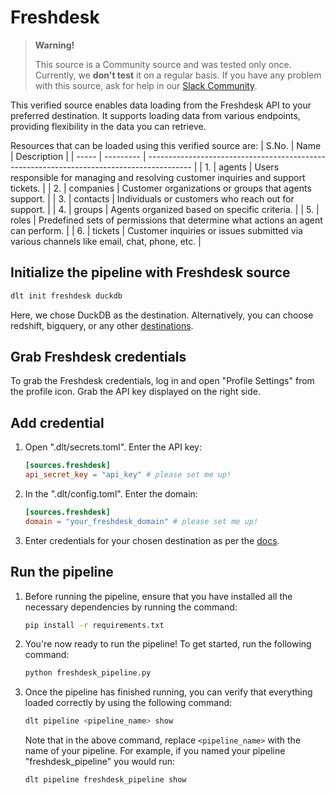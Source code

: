 # Freshdesk

> **Warning!**
>
> This source is a Community source and was tested only once. Currently, we **don't test** it on a regular basis.
> If you have any problem with this source, ask for help in our [Slack Community](https://dlthub.com/community).

This verified source enables data loading from the Freshdesk API to your preferred destination. It supports loading data from various endpoints, providing flexibility in the data you can retrieve.

Resources that can be loaded using this verified source are:
| S.No. | Name      | Description                                                                               |
| ----- | --------- | ----------------------------------------------------------------------------------------- |
| 1.    | agents    |  Users responsible for managing and resolving customer inquiries and support tickets.     |
| 2.    | companies |  Customer organizations or groups that agents support.                                    |
| 3.    | contacts  |  Individuals or customers who reach out for support.                                      |
| 4.    | groups    |  Agents organized based on specific criteria.                                             |
| 5.    | roles     |  Predefined sets of permissions that determine what actions an agent can perform.         |
| 6.    | tickets   |  Customer inquiries or issues submitted via various channels like email, chat, phone, etc. |

## Initialize the pipeline with Freshdesk source
```bash
dlt init freshdesk duckdb
```

Here, we chose DuckDB as the destination. Alternatively, you can choose redshift, bigquery, or any other [destinations](https://dlthub.com/docs/dlt-ecosystem/destinations/).

## Grab Freshdesk credentials

To grab the Freshdesk credentials, log in and open "Profile Settings" from the profile icon. Grab the API key displayed on the right side.

## Add credential

1. Open ".dlt/secrets.toml". Enter the API key:
    ```toml
    [sources.freshdesk]
    api_secret_key = "api_key" # please set me up!
    ```

2. In the ".dlt/config.toml". Enter the domain:
   ```toml
   [sources.freshdesk]
   domain = "your_freshdesk_domain" # please set me up!
   ```

3. Enter credentials for your chosen destination as per the [docs](https://dlthub.com/docs/dlt-ecosystem/destinations/).

## Run the pipeline

1. Before running the pipeline, ensure that you have installed all the necessary dependencies by running the command:

    ```bash
    pip install -r requirements.txt

    ```
2. You're now ready to run the pipeline! To get started, run the following command:

    ```bash
    python freshdesk_pipeline.py

    ```
3. Once the pipeline has finished running, you can verify that everything loaded correctly by using the following command:

    ```bash
    dlt pipeline <pipeline_name> show
    ```

    Note that in the above command, replace `<pipeline_name>` with the name of your pipeline. For example, if you named your pipeline "freshdesk_pipeline" you would run:

    ```bash
    dlt pipeline freshdesk_pipeline show
    ```
